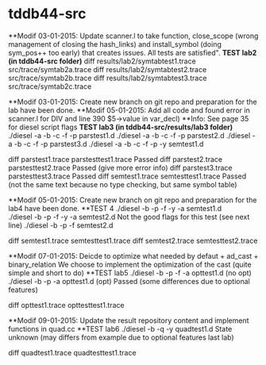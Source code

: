 tddb44-src
==========

**Modif 03-01-2015: Update scanner.l to take function, close_scope (wrong management of closing the hash_links) and install_symbol (doing sym_pos++ too early) that creates issues. All tests are satisfied".
**TEST lab2 (in tddb44-src folder)**
diff results/lab2/symtabtest1.trace src/trace/symtab2a.trace
diff results/lab2/symtabtest2.trace src/trace/symtab2b.trace
diff results/lab2/symtabtest3.trace src/trace/symtab2c.trace


**Modif 03-01-2015: Create new branch on git repo and preparation for the lab have been done.
**Modif 05-01-2015: Add all code and found error in scanner.l for DIV and line 390 $5->value in var_decl)
**Info: See page 35 for diesel script flags
**TEST lab3 (in tddb44-src/results/lab3 folder)**
./diesel -a -b -c -f -p parstest1.d	
./diesel -a -b -c -f -p parstest2.d
./diesel -a -b -c -f -p parstest3.d
./diesel -a -b -c -f -p -y semtest1.d

diff parstest1.trace parstesttest1.trace		Passed
diff parstest2.trace parstesttest2.trace		Passed (give more error info)
diff parstest3.trace parstesttest3.trace		Passed
diff semtest1.trace semtesttest1.trace			Passed (not the same text because no type checking, but same symbol table)


**Modif 05-01-2015: Create new branch on git repo and preparation for the lab4 have been done.
**TEST 4
./diesel -b -p -f -y -a semtest1.d 				
./diesel -b -p -f -y -a semtest2.d				Not the good flags for this test (see next line)
./diesel -b -p -f  semtest2.d 					

diff semtest1.trace semtesttest1.trace
diff semtest2.trace semtesttest2.trace


**Modif 07-01-2015: Deicde to optimize what needed by defaut + ad_cast + binary_relation
We choose to implement the optimization of the cast (quite simple and short to do)
**TEST lab5
./diesel -b -p -f -a opttest1.d		(no opt)	
./diesel -b -p -a opttest1.d		(opt)	Passed (some differences due to optional features)	

diff opttest1.trace opttesttest1.trace

**Modif 09-01-2015: Update the result repository content and implement functions in quad.cc
**TEST lab6
./diesel -b -q -y quadtest1.d		State unknown (may differs from example due to optional features last lab)

diff quadtest1.trace quadtesttest1.trace
